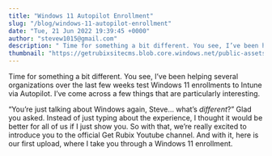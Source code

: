 ```yaml
---
title: "Windows 11 Autopilot Enrollment"
slug: "/blog/windows-11-autopilot-enrollment"
date: "Tue, 21 Jun 2022 19:39:45 +0000"
author: "stevew1015@gmail.com"
description: " Time for something a bit different. You see, I’ve been helping several organizations over the last few weeks test Windows 11 enrollments to Intune via Autopilot. I’ve come across a few things that are particularly interesting.“You’re just talking about Windows again, Steve… what’s different?” Glad"
thumbnail: "https://getrubixsitecms.blob.core.windows.net/public-assets/content/v1/logo512.png"
---
```


Time for something a bit different. You see, I’ve been helping several organizations over the last few weeks test Windows 11 enrollments to Intune via Autopilot. I’ve come across a few things that are particularly interesting.

“You’re just talking about Windows again, Steve… what’s _different_?” Glad you asked. Instead of just typing about the experience, I thought it would be better for all of us if I just show you. So with that, we’re really excited to introduce you to the official Get Rubix Youtube channel. And with it, here is our first upload, where I take you through a Windows 11 enrollment.
